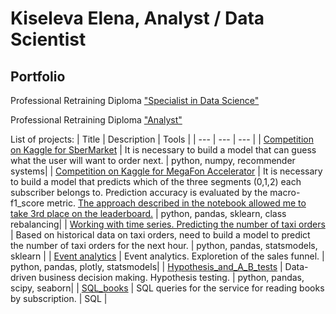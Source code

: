 # Kiseleva Elena, Analyst / Data Scientist

## Portfolio


Professional Retraining Diploma ["Specialist in Data Science"](https://disk.yandex.ru/i/BUQOW8bhcGXpkA)

Professional Retraining Diploma ["Analyst"]()

List of projects:
| Title | Description | Tools |
| --- | --- | --- |
| [Competition on Kaggle for SberMarket](https://github.com/Justlesia/portfolio_english/blob/main/recommendations_shopping_cart.ipynb) | It is necessary to build a model that can guess what the user will want to order next. | python, numpy, recommender systems|
| [Competition on Kaggle for MegaFon Accelerator](https://github.com/Justlesia/portfolio_english/blob/main/megafon_classify_kiseleva-Pub.ipynb) |  It is necessary to build a model that predicts which of the three segments (0,1,2) each subscriber belongs to. Prediction accuracy is evaluated by the macro-f1_score metric. [The approach described in the notebook allowed me to take 3rd place on the leaderboard.](https://www.kaggle.com/c/mf-accelerator/leaderboard) | python, pandas, sklearn, class rebalancing|
| [Working with time series. Predicting the number of taxi orders](https://github.com/Justlesia/portfolio_english/blob/main/timelines_taxi_kiseleva.ipynb) |  Based on historical data on taxi orders, need to build a model to predict the number of taxi orders for the next hour. | python, pandas, statsmodels, sklearn |
| [Event analytics](https://github.com/Justlesia/portfolio_english/blob/main/event_analytics_kiseleva.ipynb) | Event analytics. Exploretion of the sales funnel. | python, pandas, plotly, statsmodels|
| [Hypothesis_and_A_B_tests](https://github.com/Justlesia/portfolio_english/blob/main/hypothesis_and_a_b_tests_kiseleva.ipynb) | Data-driven business decision making. Hypothesis testing. | python, pandas, scipy, seaborn|
| [SQL_books](https://github.com/Justlesia/portfolio_english/blob/main/sql_books_kiseleva.ipynb) | SQL queries for the service for reading books by subscription. | SQL |

